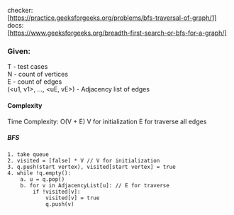 checker:  
[https://practice.geeksforgeeks.org/problems/bfs-traversal-of-graph/1]
docs:  
[https://www.geeksforgeeks.org/breadth-first-search-or-bfs-for-a-graph/]

### Given:  
T - test cases  
N - count of vertices  
E - count of edges  
(<u1, v1>, ..., <uE, vE>) - Adjacency list of edges   

#### Complexity
Time Complexity: O(V + E)
V for initialization
E for traverse all edges    

  
##### BFS

    1. take queue
    2. visited = [false] * V // V for initialization
    3. q.push(start vertex), visited[start vertex] = true
    4. while !q.empty():
        a. u = q.pop()
        b. for v in AdjacencyList[u]: // E for traverse
            if !visited[v]:
                visited[v] = true
                q.push(v)
     
    